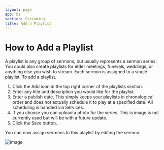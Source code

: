 ```yaml
---
layout: page
app: b1
section: Streaming
title: Add a Playlist
---
```


# How to Add a Playlist

A playlist is any group of sermons, but usually represents a sermon series. You could also create playlists for elder meetings, funerals, weddings, or anything else you wish to stream. Each sermon is assigned to a single playlist. To add a playlist.

1. Click the Add icon in the top right corner of the playlists section.
2. Enter any title and description you would like for the playlist.
3. Enter a publish date. This simply keeps your playlists in chronological order and does not actually schedule it to play at a specified date. All scheduling is handled via Services.
4. If you choose you can upload a photo for the series. This is image is not currently used but will be with a future update.
5. Click the Save button.

You can now assign sermons to this playlist by editing the sermon.

![image](https://user-images.githubusercontent.com/1447203/197371598-c86e095e-f8c1-4fec-b8fd-aabce33d5740.png)
